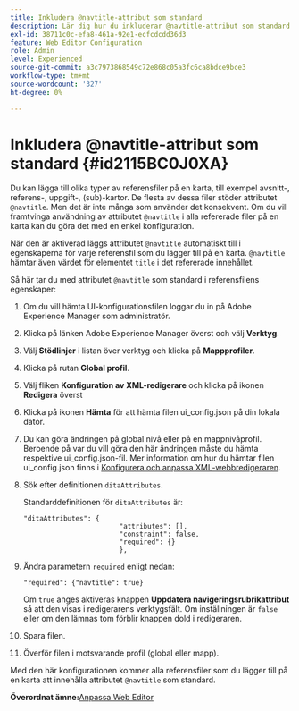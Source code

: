 ```yaml
---
title: Inkludera @navtitle-attribut som standard
description: Lär dig hur du inkluderar @navtitle-attribut som standard
exl-id: 38711c0c-efa8-461a-92e1-ecfcdcdd36d3
feature: Web Editor Configuration
role: Admin
level: Experienced
source-git-commit: a3c7973868549c72e868c05a3fc6ca8bdce9bce3
workflow-type: tm+mt
source-wordcount: '327'
ht-degree: 0%

---
```


# Inkludera @navtitle-attribut som standard {#id2115BC0J0XA}

Du kan lägga till olika typer av referensfiler på en karta, till exempel avsnitt-, referens-, uppgift-, \(sub\)-kartor. De flesta av dessa filer stöder attributet `@navtitle`. Men det är inte många som använder det konsekvent. Om du vill framtvinga användning av attributet `@navtitle` i alla refererade filer på en karta kan du göra det med en enkel konfiguration.

När den är aktiverad läggs attributet `@navtitle` automatiskt till i egenskaperna för varje referensfil som du lägger till på en karta. `@navtitle` hämtar även värdet för elementet `title` i det refererade innehållet.

Så här tar du med attributet `@navtitle` som standard i referensfilens egenskaper:

1. Om du vill hämta UI-konfigurationsfilen loggar du in på Adobe Experience Manager som administratör.

1. Klicka på länken Adobe Experience Manager överst och välj **Verktyg**.
1. Välj **Stödlinjer** i listan över verktyg och klicka på **Mappprofiler**.
1. Klicka på rutan **Global profil**.
1. Välj fliken **Konfiguration av XML-redigerare** och klicka på ikonen **Redigera** överst
1. Klicka på ikonen **Hämta** för att hämta filen ui\_config.json på din lokala dator.
1. Du kan göra ändringen på global nivå eller på en mappnivåprofil. Beroende på var du vill göra den här ändringen måste du hämta respektive ui\_config.json-fil. Mer information om hur du hämtar filen ui\_config.json finns i [Konfigurera och anpassa XML-webbredigeraren](conf-folder-level.md#id2065G300O5Z).

1. Sök efter definitionen `ditaAttributes`.

   Standarddefinitionen för `ditaAttributes` är:

   ```
   "ditaAttributes": {
                           "attributes": [],
                           "constraint": false,
                           "required": {}
                           },
   ```

1. Ändra parametern `required` enligt nedan:

   ```
   "required": {"navtitle": true}
   ```

   Om `true` anges aktiveras knappen **Uppdatera navigeringsrubrikattribut** så att den visas i redigerarens verktygsfält. Om inställningen är `false` eller om den lämnas tom förblir knappen dold i redigeraren.
1. Spara filen.

1. Överför filen i motsvarande profil \(global eller mapp\).


Med den här konfigurationen kommer alla referensfiler som du lägger till på en karta att innehålla attributet `@navtitle` som standard.



**Överordnat ämne:**&#x200B;[&#x200B; Anpassa Web Editor](conf-web-editor.md)
